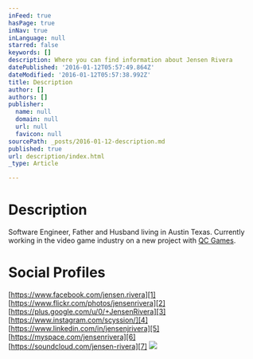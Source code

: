 ```yaml
---
inFeed: true
hasPage: true
inNav: true
inLanguage: null
starred: false
keywords: []
description: Where you can find information about Jensen Rivera
datePublished: '2016-01-12T05:57:49.864Z'
dateModified: '2016-01-12T05:57:38.992Z'
title: Description
author: []
authors: []
publisher:
  name: null
  domain: null
  url: null
  favicon: null
sourcePath: _posts/2016-01-12-description.md
published: true
url: description/index.html
_type: Article

---
```

# Description

Software Engineer, Father and Husband living in Austin Texas.  Currently working in the video game industry on a new project with [QC Games][0].

# Social Profiles

[https://www.facebook.com/jensen.rivera][1]  
[https://www.flickr.com/photos/jensenrivera][2]  
[https://plus.google.com/u/0/+JensenRivera][3]  
[https://www.instagram.com/scyssion/][4]  
[https://www.linkedin.com/in/jensenjrivera][5]  
[https://myspace.com/jensenrivera][6]  
[https://soundcloud.com/jensen-rivera][7]
![](https://the-grid-user-content.s3-us-west-2.amazonaws.com/a9205b9b-36ff-422c-9292-936574dfbe39.jpg)

[0]: http://qcgamedev.com/wp/
[1]: https://www.facebook.com/jensen.rivera
[2]: https://www.flickr.com/photos/jensenrivera
[3]: https://plus.google.com/u/0/+JensenRivera
[4]: https://www.instagram.com/scyssion/
[5]: https://www.linkedin.com/in/jensenjrivera
[6]: https://myspace.com/jensenrivera
[7]: https://soundcloud.com/jensen-rivera